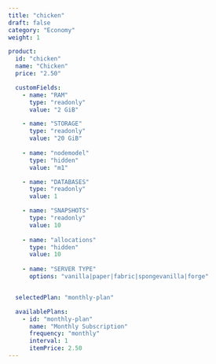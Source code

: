 ```yaml
---
title: "chicken"
draft: false
category: "Economy"
weight: 1

product:
  id: "chicken"
  name: "Chicken"
  price: "2.50"

  customFields:
    - name: "RAM"
      type: "readonly"
      value: "2 GiB"

    - name: "STORAGE"
      type: "readonly"
      value: "20 GiB" 
      
    - name: "nodemodel"
      type: "hidden"
      value: "m1"

    - name: "DATABASES"
      type: "readonly"
      value: 1

    - name: "SNAPSHOTS"
      type: "readonly"
      value: 10
      
    - name: "allocations"
      type: "hidden"
      value: 10
      
    - name: "SERVER TYPE"
      options: "vanilla|paper|fabric|spongevanilla|forge"


  selectedPlan: "monthly-plan"

  availablePlans:
    - id: "monthly-plan"
      name: "Monthly Subscription"
      frequency: "monthly"
      interval: 1
      itemPrice: 2.50
---
```

